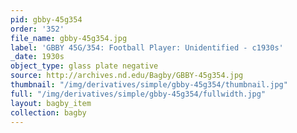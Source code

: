 ```yaml
---
pid: gbby-45g354
order: '352'
file_name: gbby-45g354.jpg
label: 'GBBY 45G/354: Football Player: Unidentified - c1930s'
_date: 1930s
object_type: glass plate negative
source: http://archives.nd.edu/Bagby/GBBY-45g354.jpg
thumbnail: "/img/derivatives/simple/gbby-45g354/thumbnail.jpg"
full: "/img/derivatives/simple/gbby-45g354/fullwidth.jpg"
layout: bagby_item
collection: bagby
---
```

